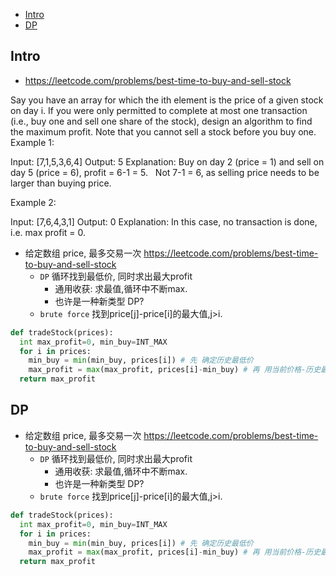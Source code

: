 - [Intro](#intro)
- [DP](#dp)

## Intro

- https://leetcode.com/problems/best-time-to-buy-and-sell-stock

Say you have an array for which the ith element is the price of a given stock on day i.
If you were only permitted to complete at most one transaction (i.e., buy one and sell one share of the stock), design an algorithm to find the maximum profit.
Note that you cannot sell a stock before you buy one.
Example 1:

Input: [7,1,5,3,6,4]
Output: 5
Explanation: Buy on day 2 (price = 1) and sell on day 5 (price = 6), profit = 6-1 = 5.
             Not 7-1 = 6, as selling price needs to be larger than buying price.

Example 2:

Input: [7,6,4,3,1]
Output: 0
Explanation: In this case, no transaction is done, i.e. max profit = 0.


- 给定数组 price, 最多交易一次 https://leetcode.com/problems/best-time-to-buy-and-sell-stock
  - `DP` 循环找到最低价, 同时求出最大profit
    - 通用收获: 求最值,循环中不断max.
    - 也许是一种新类型 DP?
  - `brute force` 找到price[j]-price[i]的最大值,j>i.


```py
def tradeStock(prices):
  int max_profit=0, min_buy=INT_MAX
  for i in prices:
    min_buy = min(min_buy, prices[i]) # 先 确定历史最低价
    max_profit = max(max_profit, prices[i]-min_buy) # 再 用当前价格-历史最低价,作为利润
  return max_profit
```


## DP
- 给定数组 price, 最多交易一次 https://leetcode.com/problems/best-time-to-buy-and-sell-stock
  - `DP` 循环找到最低价, 同时求出最大profit
    - 通用收获: 求最值,循环中不断max.
    - 也许是一种新类型 DP?
  - `brute force` 找到price[j]-price[i]的最大值,j>i.


```py
def tradeStock(prices):
  int max_profit=0, min_buy=INT_MAX
  for i in prices:
    min_buy = min(min_buy, prices[i]) # 先 确定历史最低价
    max_profit = max(max_profit, prices[i]-min_buy) # 再 用当前价格-历史最低价,作为利润
  return max_profit
```

